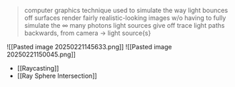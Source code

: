 >computer graphics technique used to simulate the way light bounces off surfaces
>render fairly realistic-looking images w/o having to fully simulate the $\infty$ many photons light sources give off
>trace light paths backwards, from camera $\rightarrow$ light source{s}

![[Pasted image 20250221145633.png]]
![[Pasted image 20250221150045.png]]
- [[Raycasting]]
- [[Ray Sphere Intersection]]